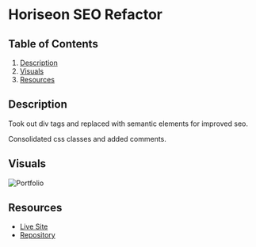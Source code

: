 # Horiseon SEO Refactor

## Table of Contents
1. [Description](#description)
2. [Visuals](#visuals)
3. [Resources](#resources)

## Description

Took out div tags and replaced with semantic elements for improved seo.

Consolidated css classes and added comments.

## Visuals
![Portfolio](./assets/images/Horiseon-Search-Engine-Optimization.png)

## Resources
- [Live Site](https://selaprivette.github.io/portfolio/) 
- [Repository](https://github.com/selaprivette/portfolio)